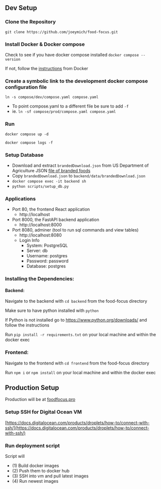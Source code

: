 ## Dev Setup

### Clone the Repository
`git clone https://github.com/joeymich/food-focus.git`

### Install Docker & Docker compose
Check to see if you have docker compose installed `docker compose --version`

If not, follow the [instructions](https://docs.docker.com/compose/install/) from Docker

### Create a symbolic link to the development docker compose configuration file
`ln -s compose/dev/compose.yaml compose.yaml`
- To point compose.yaml to a different file be sure to add `-f`
- ie. `ln -sf compose/prod/compose.yaml compose.yaml`

### Run 
`docker compose up -d`

`docker compose logs -f`

### Setup Database
- Download and extract `brandedDownload.json` from US Department of Agriculture JSON [file of branded foods](https://fdc.nal.usda.gov/fdc-datasets/FoodData_Central_branded_food_json_2024-04-18.zip)
- Copy `brandedDownload.json` to `backend/data/brandedDownload.json`
- `docker compose exec -it backend sh`
- `python scripts/setup_db.py`

### Applications
- Port 80, the frontend React application
  - http://localhost
- Port 8000, the FastAPI backend application
  - http://localhost:8000
- Port 8080, adminer (tool to run sql commands and view tables)
  - http://localhost:8080
  - Login Info
    - System: PostgreSQL
    - Server: db
    - Username: postgres
    - Password: password
    - Database: postgres

### Installing the Dependencies:
#### Backend:
Navigate to the backend with `cd backend` from the food-focus directory

Make sure to have python installed with `python`

If Python is not installed go to https://www.python.org/downloads/ and follow the instructions

Run `pip install -r requirements.txt` on your local machine and within the docker exec

### Frontend:
Navigate to the frontend with `cd frontend` from the food-focus directory

Run `npm i` or `npm install` on your local machine and within the docker exec


## Production Setup
Production will be at [foodfocus.pro](https://foodfocus.pro)

### Setup SSH for Digital Ocean VM
[https://docs.digitalocean.com/products/droplets/how-to/connect-with-ssh/](https://docs.digitalocean.com/products/droplets/how-to/connect-with-ssh/)

### Run deployment script
Script will
- (1) Build docker images
- (2) Push them to docker hub
- (3) SSH into vm and pull latest images
- (4) Run newest images
